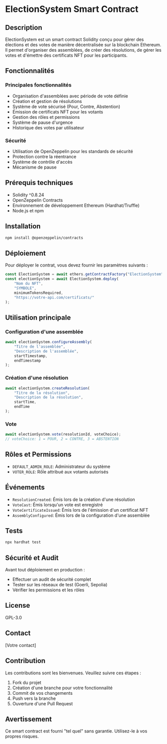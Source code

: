 # ElectionSystem Smart Contract

## Description
ElectionSystem est un smart contract Solidity conçu pour gérer des élections et des votes de manière décentralisée sur la blockchain Ethereum. Il permet d'organiser des assemblées, de créer des résolutions, de gérer les votes et d'émettre des certificats NFT pour les participants.

## Fonctionnalités

### Principales fonctionnalités
- Organisation d'assemblées avec période de vote définie
- Création et gestion de résolutions
- Système de vote sécurisé (Pour, Contre, Abstention)
- Émission de certificats NFT pour les votants
- Gestion des rôles et permissions
- Système de pause d'urgence
- Historique des votes par utilisateur

### Sécurité
- Utilisation de OpenZeppelin pour les standards de sécurité
- Protection contre la réentrance
- Système de contrôle d'accès
- Mécanisme de pause

## Prérequis techniques
- Solidity ^0.8.24
- OpenZeppelin Contracts
- Environnement de développement Ethereum (Hardhat/Truffle)
- Node.js et npm

## Installation

```bash
npm install @openzeppelin/contracts
```

## Déploiement

Pour déployer le contrat, vous devez fournir les paramètres suivants :

```javascript
const ElectionSystem = await ethers.getContractFactory("ElectionSystem");
const electionSystem = await ElectionSystem.deploy(
    "Nom du NFT",
    "SYMBOLE",
    minimumTokensRequired,
    "https://votre-api.com/certificats/"
);
```

## Utilisation principale

### Configuration d'une assemblée
```javascript
await electionSystem.configureAssembly(
    "Titre de l'assemblée",
    "Description de l'assemblée",
    startTimestamp,
    endTimestamp
);
```

### Création d'une résolution
```javascript
await electionSystem.createResolution(
    "Titre de la résolution",
    "Description de la résolution",
    startTime,
    endTime
);
```

### Vote
```javascript
await electionSystem.vote(resolutionId, voteChoice);
// voteChoice: 1 = POUR, 2 = CONTRE, 3 = ABSTENTION
```

## Rôles et Permissions

- `DEFAULT_ADMIN_ROLE`: Administrateur du système
- `VOTER_ROLE`: Rôle attribué aux votants autorisés

## Événements

- `ResolutionCreated`: Émis lors de la création d'une résolution
- `VoteCast`: Émis lorsqu'un vote est enregistré
- `VoteCertificateIssued`: Émis lors de l'émission d'un certificat NFT
- `AssemblyConfigured`: Émis lors de la configuration d'une assemblée

## Tests

```bash
npx hardhat test
```

## Sécurité et Audit

Avant tout déploiement en production :
- Effectuer un audit de sécurité complet
- Tester sur les réseaux de test (Goerli, Sepolia)
- Vérifier les permissions et les rôles

## License
GPL-3.0

## Contact
[Votre contact]

## Contribution
Les contributions sont les bienvenues. Veuillez suivre ces étapes :
1. Fork du projet
2. Création d'une branche pour votre fonctionnalité
3. Commit de vos changements
4. Push vers la branche
5. Ouverture d'une Pull Request

## Avertissement
Ce smart contract est fourni "tel quel" sans garantie. Utilisez-le à vos propres risques.

